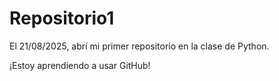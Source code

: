 # Repositorio1

El 21/08/2025, abrí mi primer repositorio en la clase de Python.



¡Estoy aprendiendo a usar GitHub!




